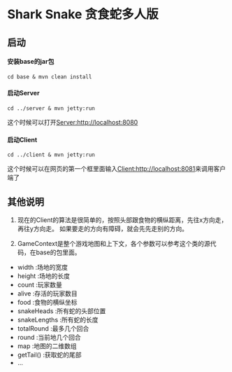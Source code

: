Shark Snake 贪食蛇多人版
============

## 启动

#### 安装base的jar包

    cd base & mvn clean install

#### 启动Server

    cd ../server & mvn jetty:run
   这个时候可以打开[Server:http://localhost:8080](http://localhost:8080)

#### 启动Client

    cd ../client & mvn jetty:run
   这个时候可以在网页的第一个框里面输入[Client:http://localhost:8081](http://localhost:8081)来调用客户端了

## 其他说明

1. 现在的Client的算法是很简单的，按照头部跟食物的横纵距离，先往x方向走，再往y方向走。
   如果要走的方向有障碍，就会先先走别的方向。

2. GameContext是整个游戏地图和上下文，各个参数可以参考这个类的源代码，在base的包里面。

* width        :场地的宽度
* height       :场地的长度
* count        :玩家数量
* alive        :存活的玩家数目
* food         :食物的横纵坐标
* snakeHeads   :所有蛇的头部位置
* snakeLengths :所有蛇的长度
* totalRound   :最多几个回合
* round        :当前地几个回合
* map          :地图的二维数组
* getTail()    :获取蛇的尾部
* ...